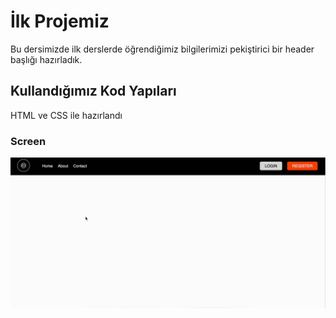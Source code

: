 <h1>İlk Projemiz</h1>

Bu dersimizde ilk derslerde öğrendiğimiz bilgilerimizi pekiştirici bir header başlığı hazırladık.

<h2>Kullandığımız Kod Yapıları</h2>

HTML ve CSS ile hazırlandı

<h3>Screen</h3>

![](Screen.gif)
